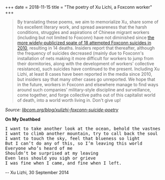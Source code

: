 +++
date = 2018-11-15
title = "The poetry of Xu Lichi, a Foxconn worker"
+++

> By translating these poems, we aim to memorialize Xu, share some of his
> excellent literary work, and spread awareness that the harsh conditions,
> struggles and aspirations of Chinese migrant workers (including but not
> limited to Foxconn) have not diminished since [the more widely-publicized
> spate of 18 attempted Foxconn suicides in
> 2010](http://en.wikipedia.org/wiki/Foxconn_suicides), resulting in 14
> deaths. Insiders report that thereafter, although the frequency of suicides
> decreased (mainly due to Foxconn's installation of nets making it more
> difficult for workers to jump from their dormitories, along with the
> development of workers' collective resistance), such suicides have continued
> to the present.  Including Xu Lizhi, at least 8 cases have been reported in
> the media since 2010, but insiders say that many other cases go unreported.
> We hope that in the future, workers in Foxconn and elsewhere manage to find
> ways around such companies' military-style discipline and surveillance, come
> together, and forge collective paths out of this capitalist world of death,
> into a world worth living in. Don't give up!

*Source: [libcom.org/blog/xulizhi-foxconn-suicide-poetry](https://libcom.org/blog/xulizhi-foxconn-suicide-poetry)*

<!-- more -->

**On My Deathbed**

<pre class="poem">
I want to take another look at the ocean, behold the vastness of tears from half a lifetime
I want to climb another mountain, try to call back the soul that I’ve lost
I want to touch the sky, feel that blueness so light
But I can’t do any of this, so I’m leaving this world
Everyone who’s heard of me
Shouldn’t be surprised at my leaving
Even less should you sigh or grieve
I was fine when I came, and fine when I left.
</pre>

-- Xu Lizhi, 30 September 2014
